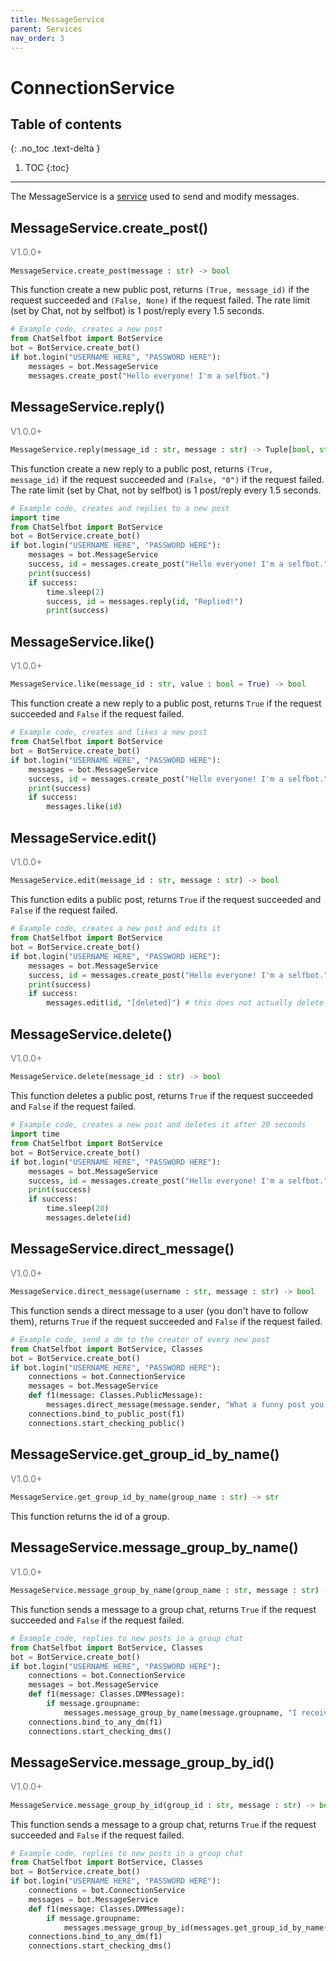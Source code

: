 ```yaml
---
title: MessageService
parent: Services
nav_order: 3
---
```


# ConnectionService

## Table of contents
{: .no_toc .text-delta }

1. TOC
{:toc}

---

The MessageService is a [service](/docs/Services/index.md) used to send and modify messages.

## MessageService.create_post()
<p style="font-size: 0.9rem; color: #6c757d;">V1.0.0+</p>

```py
MessageService.create_post(message : str) -> bool
```
This function create a new public post, returns `(True, message_id)` if the request succeeded and `(False, None)` if the request failed.
The rate limit (set by Chat, not by selfbot) is 1 post/reply every 1.5 seconds.
```py
# Example code, creates a new post
from ChatSelfbot import BotService
bot = BotService.create_bot()
if bot.login("USERNAME HERE", "PASSWORD HERE"):
    messages = bot.MessageService
    messages.create_post("Hello everyone! I'm a selfbot.")
```

## MessageService.reply()
<p style="font-size: 0.9rem; color: #6c757d;">V1.0.0+</p>

```py
MessageService.reply(message_id : str, message : str) -> Tuple[bool, str]
```
This function create a new reply to a public post, returns `(True, message_id)` if the request succeeded and `(False, "0")` if the request failed.
The rate limit (set by Chat, not by selfbot) is 1 post/reply every 1.5 seconds.
```py
# Example code, creates and replies to a new post
import time
from ChatSelfbot import BotService
bot = BotService.create_bot()
if bot.login("USERNAME HERE", "PASSWORD HERE"):
    messages = bot.MessageService
    success, id = messages.create_post("Hello everyone! I'm a selfbot.")
    print(success)
    if success:
        time.sleep(2)
        success, id = messages.reply(id, "Replied!")
        print(success)
```


## MessageService.like()
<p style="font-size: 0.9rem; color: #6c757d;">V1.0.0+</p>

```py
MessageService.like(message_id : str, value : bool = True) -> bool
```
This function create a new reply to a public post, returns `True` if the request succeeded and `False` if the request failed.
```py
# Example code, creates and likes a new post
from ChatSelfbot import BotService
bot = BotService.create_bot()
if bot.login("USERNAME HERE", "PASSWORD HERE"):
    messages = bot.MessageService
    success, id = messages.create_post("Hello everyone! I'm a selfbot.")
    print(success)
    if success:
        messages.like(id)
```

## MessageService.edit()
<p style="font-size: 0.9rem; color: #6c757d;">V1.0.0+</p>

```py
MessageService.edit(message_id : str, message : str) -> bool
```
This function edits a public post, returns `True` if the request succeeded and `False` if the request failed.
```py
# Example code, creates a new post and edits it
from ChatSelfbot import BotService
bot = BotService.create_bot()
if bot.login("USERNAME HERE", "PASSWORD HERE"):
    messages = bot.MessageService
    success, id = messages.create_post("Hello everyone! I'm a selfbot.")
    print(success)
    if success:
        messages.edit(id, "[deleted]") # this does not actually delete it
```

## MessageService.delete()
<p style="font-size: 0.9rem; color: #6c757d;">V1.0.0+</p>

```py
MessageService.delete(message_id : str) -> bool
```
This function deletes a public post, returns `True` if the request succeeded and `False` if the request failed.
```py
# Example code, creates a new post and deletes it after 20 seconds
import time
from ChatSelfbot import BotService
bot = BotService.create_bot()
if bot.login("USERNAME HERE", "PASSWORD HERE"):
    messages = bot.MessageService
    success, id = messages.create_post("Hello everyone! I'm a selfbot.")
    print(success)
    if success:
        time.sleep(20)
        messages.delete(id)
```

## MessageService.direct_message()
<p style="font-size: 0.9rem; color: #6c757d;">V1.0.0+</p>

```py
MessageService.direct_message(username : str, message : str) -> bool
```
This function sends a direct message to a user (you don't have to follow them), returns `True` if the request succeeded and `False` if the request failed.
```py
# Example code, send a dm to the creator of every new post
from ChatSelfbot import BotService, Classes
bot = BotService.create_bot()
if bot.login("USERNAME HERE", "PASSWORD HERE"):
    connections = bot.ConnectionService
    messages = bot.MessageService
    def f1(message: Classes.PublicMessage):
        messages.direct_message(message.sender, "What a funny post you just sent!")
    connections.bind_to_public_post(f1)
    connections.start_checking_public()
```

## MessageService.get_group_id_by_name()
<p style="font-size: 0.9rem; color: #6c757d;">V1.0.0+</p>

```py
MessageService.get_group_id_by_name(group_name : str) -> str
```
This function returns the id of a group.

## MessageService.message_group_by_name()
<p style="font-size: 0.9rem; color: #6c757d;">V1.0.0+</p>

```py
MessageService.message_group_by_name(group_name : str, message : str) -> bool
```
This function sends a message to a group chat, returns `True` if the request succeeded and `False` if the request failed.
```py
# Example code, replies to new posts in a group chat
from ChatSelfbot import BotService, Classes
bot = BotService.create_bot()
if bot.login("USERNAME HERE", "PASSWORD HERE"):
    connections = bot.ConnectionService
    messages = bot.MessageService
    def f1(message: Classes.DMMessage):
        if message.groupname:
            messages.message_group_by_name(message.groupname, "I received a message!")
    connections.bind_to_any_dm(f1)
    connections.start_checking_dms()
```


## MessageService.message_group_by_id()
<p style="font-size: 0.9rem; color: #6c757d;">V1.0.0+</p>

```py
MessageService.message_group_by_id(group_id : str, message : str) -> bool
```
This function sends a message to a group chat, returns `True` if the request succeeded and `False` if the request failed.
```py
# Example code, replies to new posts in a group chat
from ChatSelfbot import BotService, Classes
bot = BotService.create_bot()
if bot.login("USERNAME HERE", "PASSWORD HERE"):
    connections = bot.ConnectionService
    messages = bot.MessageService
    def f1(message: Classes.DMMessage):
        if message.groupname:
            messages.message_group_by_id(messages.get_group_id_by_name(message.groupname), "I received a message!")
    connections.bind_to_any_dm(f1)
    connections.start_checking_dms()
```
